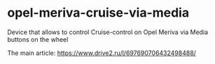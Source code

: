 # opel-meriva-cruise-via-media
Device that allows to control Cruise-control on Opel Meriva via Media buttons on the wheel

The main article: https://www.drive2.ru/l/697690706432498488/